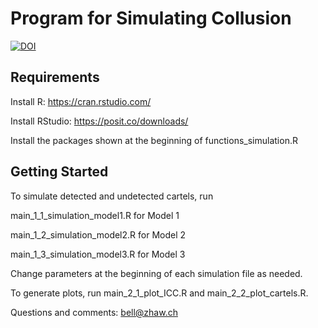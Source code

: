 # Program for Simulating Collusion
[![DOI](https://zenodo.org/badge/DOI/10.5281/zenodo.12162689.svg)](https://doi.org/10.5281/zenodo.12162689)

## Requirements
Install R: https://cran.rstudio.com/

Install RStudio: https://posit.co/downloads/

Install the packages shown at the beginning of functions_simulation.R 

## Getting Started
To simulate detected and undetected cartels, run 

main_1_1_simulation_model1.R for Model 1

main_1_2_simulation_model2.R for Model 2

main_1_3_simulation_model3.R for Model 3

Change parameters at the beginning of each simulation file as needed.

To generate plots, run
main_2_1_plot_ICC.R and main_2_2_plot_cartels.R.

Questions and comments: bell@zhaw.ch
